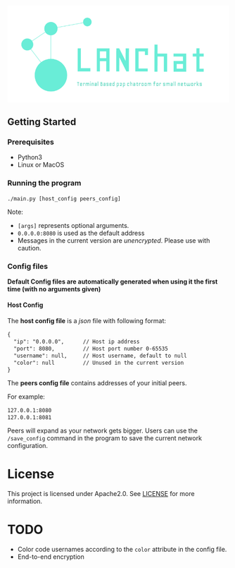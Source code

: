 ![LANChat](https://raw.githubusercontent.com/mokuki082/LANChat/master/img/logo.png)

## Getting Started
### Prerequisites

- Python3
- Linux or MacOS

### Running the program
```
./main.py [host_config peers_config]
```
Note:
- `[args]` represents optional arguments.
- `0.0.0.0:8080` is used as the default address
- Messages in the current version are _unencrypted_. Please use with caution.


### Config files
__Default Config files are automatically generated when using it the first time (with no arguments given)__

#### Host Config
The __host config file__ is a _json_ file with following format:
```
{
  "ip": "0.0.0.0",      // Host ip address
  "port": 8080,         // Host port number 0-65535
  "username": null,     // Host username, default to null
  "color": null         // Unused in the current version
}
```

The __peers config file__ contains addresses of your initial peers.

For example:
```
127.0.0.1:8080
127.0.0.1:8081
```

Peers will expand as your network gets bigger.
Users can use the `/save_config` command
in the program to save the current network configuration.

# License
This project is licensed under Apache2.0. See [LICENSE](https://github.com/mokuki082/LANChat/blob/master/LICENSE) for more information.

# TODO
- Color code usernames according to the `color` attribute in the config file.
- End-to-end encryption
